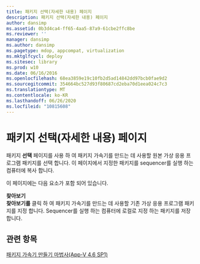 ```yaml
---
title: 패키지 선택(자세한 내용) 페이지
description: 패키지 선택(자세한 내용) 페이지
author: dansimp
ms.assetid: 0b3d4ca4-ff65-4aa5-87a9-61cbe2ffc8be
ms.reviewer: ''
manager: dansimp
ms.author: dansimp
ms.pagetype: mdop, appcompat, virtualization
ms.mktglfcycl: deploy
ms.sitesec: library
ms.prod: w10
ms.date: 06/16/2016
ms.openlocfilehash: 68ea3859e19c10fb2d5ad14842dd97bcb0fae9d2
ms.sourcegitcommit: 354664bc527d93f80687cd2eba70d1eea024c7c3
ms.translationtype: MT
ms.contentlocale: ko-KR
ms.lasthandoff: 06/26/2020
ms.locfileid: "10815608"
---
```

# 패키지 선택(자세한 내용) 페이지


패키지 **선택** 페이지를 사용 하 여 패키지 가속기를 만드는 데 사용할 원본 가상 응용 프로그램 패키지를 선택 합니다. 이 페이지에서 지정한 패키지를 sequencer를 실행 하는 컴퓨터에 복사 합니다.

이 페이지에는 다음 요소가 포함 되어 있습니다.

<a href="" id="browse"></a>**찾아보기**  
**찾아보기를** 클릭 하 여 패키지 가속기를 만드는 데 사용할 기존 가상 응용 프로그램 패키지를 지정 합니다. Sequencer를 실행 하는 컴퓨터에 로컬로 지정 하는 패키지를 저장 합니다.

## 관련 항목


[패키지 가속기 만들기 마법사(App-V 4.6 SP1)](create-package-accelerator-wizard--appv-46-sp1-.md)

 

 





